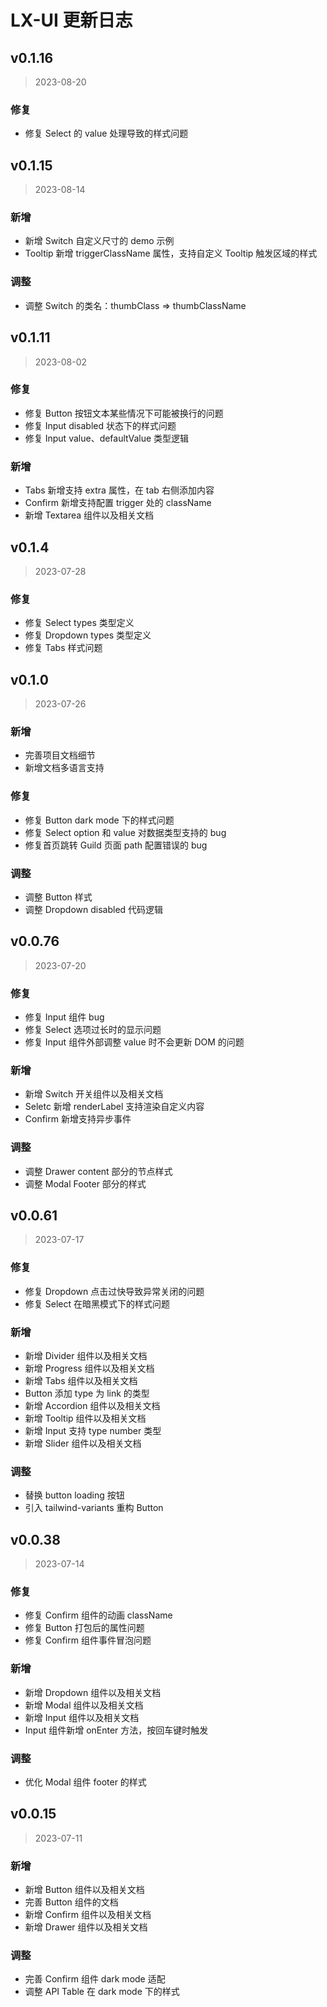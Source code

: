 # LX-UI 更新日志

## v0.1.16

> 2023-08-20

### 修复

- 修复 Select 的 value 处理导致的样式问题

## v0.1.15

> 2023-08-14

### 新增

- 新增 Switch 自定义尺寸的 demo 示例
- Tooltip 新增 triggerClassName 属性，支持自定义 Tooltip 触发区域的样式

### 调整

- 调整 Switch 的类名：thumbClass => thumbClassName

## v0.1.11

> 2023-08-02

### 修复

- 修复 Button 按钮文本某些情况下可能被换行的问题
- 修复 Input disabled 状态下的样式问题
- 修复 Input value、defaultValue 类型逻辑

### 新增

- Tabs 新增支持 extra 属性，在 tab 右侧添加内容
- Confirm 新增支持配置 trigger 处的 className
- 新增 Textarea 组件以及相关文档

## v0.1.4

> 2023-07-28

### 修复

- 修复 Select types 类型定义
- 修复 Dropdown types 类型定义
- 修复 Tabs 样式问题

## v0.1.0

> 2023-07-26

### 新增

- 完善项目文档细节
- 新增文档多语言支持

### 修复

- 修复 Button dark mode 下的样式问题
- 修复 Select option 和 value 对数据类型支持的 bug
- 修复首页跳转 Guild 页面 path 配置错误的 bug

### 调整

- 调整 Button 样式
- 调整 Dropdown disabled 代码逻辑

## v0.0.76

> 2023-07-20

### 修复

- 修复 Input 组件 bug
- 修复 Select 选项过长时的显示问题
- 修复 Input 组件外部调整 value 时不会更新 DOM 的问题

### 新增

- 新增 Switch 开关组件以及相关文档
- Seletc 新增 renderLabel 支持渲染自定义内容
- Confirm 新增支持异步事件

### 调整

- 调整 Drawer content 部分的节点样式
- 调整 Modal Footer 部分的样式

## v0.0.61

> 2023-07-17

### 修复

- 修复 Dropdown 点击过快导致异常关闭的问题
- 修复 Select 在暗黑模式下的样式问题

### 新增

- 新增 Divider 组件以及相关文档
- 新增 Progress 组件以及相关文档
- 新增 Tabs 组件以及相关文档
- Button 添加 type 为 link 的类型
- 新增 Accordion 组件以及相关文档
- 新增 Tooltip 组件以及相关文档
- 新增 Input 支持 type number 类型
- 新增 Slider 组件以及相关文档

### 调整

- 替换 button loading 按钮
- 引入 tailwind-variants 重构 Button

## v0.0.38

> 2023-07-14

### 修复

- 修复 Confirm 组件的动画 className
- 修复 Button 打包后的属性问题
- 修复 Confirm 组件事件冒泡问题

### 新增

- 新增 Dropdown 组件以及相关文档
- 新增 Modal 组件以及相关文档
- 新增 Input 组件以及相关文档
- Input 组件新增 onEnter 方法，按回车键时触发

### 调整

- 优化 Modal 组件 footer 的样式

## v0.0.15

> 2023-07-11

### 新增

- 新增 Button 组件以及相关文档
- 完善 Button 组件的文档
- 新增 Confirm 组件以及相关文档
- 新增 Drawer 组件以及相关文档

### 调整

- 完善 Confirm 组件 dark mode 适配
- 调整 API Table 在 dark mode 下的样式
